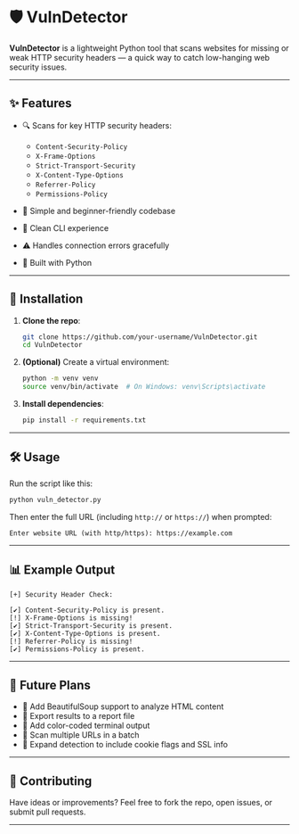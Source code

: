 # 🛡️ VulnDetector

**VulnDetector** is a lightweight Python tool that scans websites for missing or weak HTTP security headers — a quick way to catch low-hanging web security issues.

---

## ✨ Features

* 🔍 Scans for key HTTP security headers:

  * `Content-Security-Policy`
  * `X-Frame-Options`
  * `Strict-Transport-Security`
  * `X-Content-Type-Options`
  * `Referrer-Policy`
  * `Permissions-Policy`
* 🧠 Simple and beginner-friendly codebase
* 🧪 Clean CLI experience
* ⚠️ Handles connection errors gracefully
* 🐍 Built with Python

---

## 🚀 Installation

1. **Clone the repo**:

   ```bash
   git clone https://github.com/your-username/VulnDetector.git
   cd VulnDetector
   ```

2. **(Optional)** Create a virtual environment:

   ```bash
   python -m venv venv
   source venv/bin/activate  # On Windows: venv\Scripts\activate
   ```

3. **Install dependencies**:

   ```bash
   pip install -r requirements.txt
   ```

---

## 🛠️ Usage

Run the script like this:

```bash
python vuln_detector.py
```

Then enter the full URL (including `http://` or `https://`) when prompted:

```
Enter website URL (with http/https): https://example.com
```

---

## 📊 Example Output

```
[+] Security Header Check:

[✔] Content-Security-Policy is present.
[!] X-Frame-Options is missing!
[✔] Strict-Transport-Security is present.
[✔] X-Content-Type-Options is present.
[!] Referrer-Policy is missing!
[✔] Permissions-Policy is present.
```

---

## 🌱 Future Plans

* 🧠 Add BeautifulSoup support to analyze HTML content
* 📁 Export results to a report file
* 🎨 Add color-coded terminal output
* 🔄 Scan multiple URLs in a batch
* 🔐 Expand detection to include cookie flags and SSL info

---

## 🤝 Contributing

Have ideas or improvements? Feel free to fork the repo, open issues, or submit pull requests.

---
